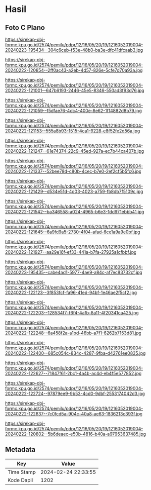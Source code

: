 # Hasil

## Foto C Plano

https://sirekap-obj-formc.kpu.go.id/2574/pemilu/pdpr/12/16/05/20/19/1216052019004-20240223-195434--304c6ceb-f53e-48b0-ba3e-dfc41dfcaab3.jpg

https://sirekap-obj-formc.kpu.go.id/2574/pemilu/pdpr/12/16/05/20/19/1216052019004-20240222-120854--2ff0ac43-a2eb-4d57-826e-5cfe7d70a93a.jpg

https://sirekap-obj-formc.kpu.go.id/2574/pemilu/pdpr/12/16/05/20/19/1216052019004-20240222-121001--647b6193-2446-45e5-8346-550ad3f93d76.jpg

https://sirekap-obj-formc.kpu.go.id/2574/pemilu/pdpr/12/16/05/20/19/1216052019004-20240222-121059--f5dfae76-4dc4-400e-8e62-1f14882d8b79.jpg

https://sirekap-obj-formc.kpu.go.id/2574/pemilu/pdpr/12/16/05/20/19/1216052019004-20240222-121153--555a8b93-1515-4ca1-9228-e8f52fe2d56a.jpg

https://sirekap-obj-formc.kpu.go.id/2574/pemilu/pdpr/12/16/05/20/19/1216052019004-20240222-121247--61e74374-22c9-45ed-927a-ec7b44ca407b.jpg

https://sirekap-obj-formc.kpu.go.id/2574/pemilu/pdpr/12/16/05/20/19/1216052019004-20240222-121337--52bee78d-c80b-4cec-b7e0-2ef2cf5b5fc6.jpg

https://sirekap-obj-formc.kpu.go.id/2574/pemilu/pdpr/12/16/05/20/19/1216052019004-20240222-121429--d534e51d-4d03-4023-a759-fb8db7f5109c.jpg

https://sirekap-obj-formc.kpu.go.id/2574/pemilu/pdpr/12/16/05/20/19/1216052019004-20240222-121542--ba346558-a024-4965-b6e3-1dd971ebbb41.jpg

https://sirekap-obj-formc.kpu.go.id/2574/pemilu/pdpr/12/16/05/20/19/1216052019004-20240222-121645--6a9fd9a5-2730-4f04-afad-6ce1a9a9e0bf.jpg

https://sirekap-obj-formc.kpu.go.id/2574/pemilu/pdpr/12/16/05/20/19/1216052019004-20240222-121927--aa29e16f-ef33-441a-b7fa-27925a1cfbbf.jpg

https://sirekap-obj-formc.kpu.go.id/2574/pemilu/pdpr/12/16/05/20/19/1216052019004-20240223-195435--cabe4ad1-5977-4ae9-a84c-af7ec83732cf.jpg

https://sirekap-obj-formc.kpu.go.id/2574/pemilu/pdpr/12/16/05/20/19/1216052019004-20240222-122123--3f853fcf-fa96-41ed-94bf-1e46ae2f5cf2.jpg

https://sirekap-obj-formc.kpu.go.id/2574/pemilu/pdpr/12/16/05/20/19/1216052019004-20240222-122203--128534f7-f6f4-4afb-8a11-4f20341ca425.jpg

https://sirekap-obj-formc.kpu.go.id/2574/pemilu/pdpr/12/16/05/20/19/1216052019004-20240222-122248--6a458f2a-a1bd-46bb-a7f1-6262b7153d81.jpg

https://sirekap-obj-formc.kpu.go.id/2574/pemilu/pdpr/12/16/05/20/19/1216052019004-20240222-122400--685c054c-834c-4287-9fba-d42761ee0835.jpg

https://sirekap-obj-formc.kpu.go.id/2574/pemilu/pdpr/12/16/05/20/19/1216052019004-20240222-122627--71847f61-2bc1-4a4b-ac4d-eb4f5e577852.jpg

https://sirekap-obj-formc.kpu.go.id/2574/pemilu/pdpr/12/16/05/20/19/1216052019004-20240222-122724--97879ee9-9b53-4cd0-9dbf-2553174042d3.jpg

https://sirekap-obj-formc.kpu.go.id/2574/pemilu/pdpr/12/16/05/20/19/1216052019004-20240222-122837--7c0fcd5a-904c-40a8-ae63-1836213c393f.jpg

https://sirekap-obj-formc.kpu.go.id/2574/pemilu/pdpr/12/16/05/20/19/1216052019004-20240222-120802--5b6deaec-e50b-4816-b40a-a97953637485.jpg


## Metadata

| Key        | Value               |
| ---------- | ------------------- |
| Time Stamp | 2024-02-24 22:33:55 |
| Kode Dapil | 1202                |



